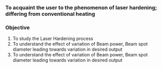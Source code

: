 ### To acquaint the user to the phenomenon of laser hardening; differing from conventional heating

### Objective
1. To study the Laser Hardening process
2. To understand the effect of variation of Beam power, Beam spot diameter leading towards variation in desired output
3. To understand the effect of variation of Beam power, Beam spot diameter leading towards variation in desired output
